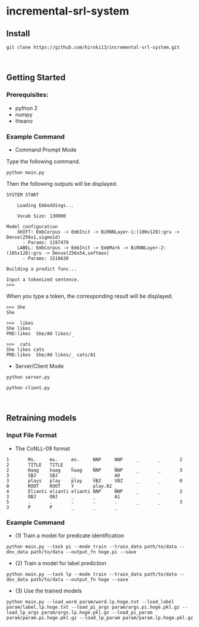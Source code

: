 # incremental-srl-system

## Install
```
git clone https://github.com/hiroki13/incremental-srl-system.git
```
</br>

## Getting Started
### Prerequisites:
* python 2
* numpy
* theano

### Example Command
- Command Prompt Mode

Type the following command.
```
python main.py
```

Then the following outputs will be displayed.

```
SYSTEM START

	Loading Embeddings...

	Vocab Size: 130000

Model configuration
	SHIFT: EmbCorpus -> EmbInit -> BiRNNLayer-1:(100x128):gru -> Dense(256x1,sigmoid)
	  - Params: 1197479
	LABEL: EmbCorpus -> EmbInit -> EmbMark -> BiRNNLayer-2:(105x128):gru -> Dense(256x54,softmax)
	  - Params: 1510630

Building a predict func...

Input a tokenized sentence.
>>>  
```

When you type a token, the corresponding result will be displayed.

```
>>> She
She

>>>  likes
She likes
PRD:likes  She/A0 likes/_

>>>  cats
She likes cats
PRD:likes  She/A0 likes/_ cats/A1
```

- Server/Client Mode
```
python server.py
```

```
python client.py
```
</br>

## Retraining models
### Input File Format
- The CoNLL-09 format
```
1       Ms.     ms.     ms.     NNP     NNP     _       _       2       2       TITLE   TITLE   _       _       _
2       Haag    haag    haag    NNP     NNP     _       _       3       3       SBJ     SBJ     _       _       A0
3       plays   play    play    VBZ     VBZ     _       _       0       0       ROOT    ROOT    Y       play.02 _
4       Elianti elianti elianti NNP     NNP     _       _       3       3       OBJ     OBJ     _       _       A1
5       .       .       .       .       .       _       _       3       3       P       P       _       _       _
```

### Example Command
- (1) Train a model for predicate identification
```
python main.py --task pi --mode train --train_data path/to/data --dev_data path/to/data --output_fn hoge.pi --save
```

- (2) Train a model for label prediction
```
python main.py --task lp --mode train --train_data path/to/data --dev_data path/to/data --output_fn hoge --save
```

- (3) Use the trained models
```
python main.py --load_word param/word.lp.hoge.txt --load_label param/label.lp.hoge.txt --load_pi_args param/args.pi.hoge.pkl.gz --load_lp_args param/args.lp.hoge.pkl.gz --load_pi_param param/param.pi.hoge.pkl.gz --load_lp_param param/param.lp.hoge.pkl.gz 
```

